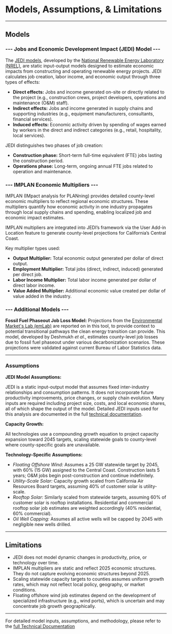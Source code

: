 # Models, Assumptions, & Limitations

---

## Models

### --- Jobs and Economic Development Impact (JEDI) Model ---

The [JEDI models](https://www.nrel.gov/analysis/jedi/models), developed by the [National Renewable Energy Laboratory (NREL)](https://www.nrel.gov), are static input-output models designed to estimate economic impacts from constructing and operating renewable energy projects. JEDI calculates job creation, labor income, and economic output through three types of effects:

- **Direct effects:** Jobs and income generated on-site or directly related to the project (e.g., construction crews, project developers, operations and maintenance (O&M) staff).
- **Indirect effects:** Jobs and income generated in supply chains and supporting industries (e.g., equipment manufacturers, consultants, financial services).
- **Induced effects:** Economic activity driven by spending of wages earned by workers in the direct and indirect categories (e.g., retail, hospitality, local services).

JEDI distinguishes two phases of job creation:

- **Construction phase:** Short-term full-time equivalent (FTE) jobs lasting the construction period.
- **Operations phase:** Long-term, ongoing annual FTE jobs related to operation and maintenance.

### --- IMPLAN Economic Multipliers ---

IMPLAN (IMpact analysis for PLANning) provides detailed county-level economic multipliers to reflect regional economic structures. These multipliers quantify how economic activity in one industry propagates through local supply chains and spending, enabling localized job and economic impact estimates.

IMPLAN multipliers are integrated into JEDI’s framework via the User Add-in Location feature to generate county-level projections for California’s Central Coast.

Key multiplier types used:

- **Output Multiplier:** Total economic output generated per dollar of direct output.
- **Employment Multiplier:** Total jobs (direct, indirect, induced) generated per direct job.
- **Labor Income Multiplier:** Total labor income generated per dollar of direct labor income.
- **Value Added Multiplier:** Additional economic value created per dollar of value added in the industry.

### --- Additional Models ---

**Fossil Fuel Phaseout Job Loss Model:** Projections from the [Environmental Market's Lab (emLab)](https://emlab.ucsb.edu) are reported on in this tool, to provide context to potential transitional pathways the clean energy transition can provide. This model, developed by Deshmukh *et al*., estimates county-level job losses due to fossil fuel phaseout under various decarbonization scenarios. These projections were validated against current Bureau of Labor Statistics data.

---

### Assumptions

**JEDI Model Assumptions:**

JEDI is a static input-output model that assumes fixed inter-industry relationships and consumption patterns. It does not incorporate future productivity improvements, price changes, or supply chain evolution. Many inputs are required including project size, costs, and local economic shares, all of which shape the output of the model. Detailed JEDI inputs used for this analysis are documented in the full [technical documentation](https://bren.ucsb.edu/projects/modeling-impact-decarbonization-labor-californias-central-coast).

**Capacity Growth:**

All technologies use a compounding growth equation to project capacity expansion toward 2045 targets, scaling statewide goals to county-level where county-specific goals are unavailable.

**Technology-Specific Assumptions:**

- *Floating Offshore Wind:* Assumes a 25 GW statewide target by 2045, with 60% (15 GW) assigned to the Central Coast. Construction lasts 5 years; O&M jobs begin post-construction and continue indefinitely.
- *Utility-Scale Solar:* Capacity growth scaled from California Air Resources Board targets, assuming 40% of customer solar is utility-scale.
- *Rooftop Solar:* Similarly scaled from statewide targets, assuming 60% of customer solar is rooftop installations. Residential and commercial rooftop solar job estimates are weighted accordingly (40% residential, 60% commercial).
- *Oil Well Capping:* Assumes all active wells will be capped by 2045 with negligible new wells drilled.
 
---

## Limitations

- JEDI does not model dynamic changes in productivity, price, or technology over time.
- IMPLAN multipliers are static and reflect 2025 economic structures. They do not capture evolving economic structures beyond 2025.
- Scaling statewide capacity targets to counties assumes uniform growth rates, which may not reflect local policy, geography, or market conditions.
- Floating offshore wind job estimates depend on the development of specialized infrastructure (e.g., wind ports), which is uncertain and may concentrate job growth geographically.

---

For detailed model inputs, assumptions, and methodology, please refer to the [full Technical Documentation](https://bren.ucsb.edu/projects/modeling-impact-decarbonization-labor-californias-central-coast)


